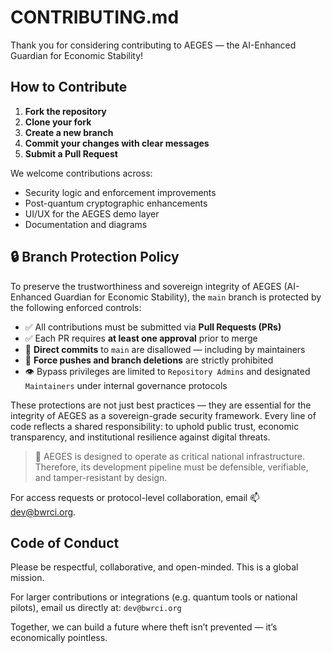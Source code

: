 
# CONTRIBUTING.md

Thank you for considering contributing to AEGES — the AI-Enhanced Guardian for Economic Stability!

## How to Contribute

1. **Fork the repository**
2. **Clone your fork**
3. **Create a new branch**
4. **Commit your changes with clear messages**
5. **Submit a Pull Request**

We welcome contributions across:

- Security logic and enforcement improvements
- Post-quantum cryptographic enhancements
- UI/UX for the AEGES demo layer
- Documentation and diagrams
## 🔒 Branch Protection Policy

To preserve the trustworthiness and sovereign integrity of AEGES (AI-Enhanced Guardian for Economic Stability), the `main` branch is protected by the following enforced controls:

- ✅ All contributions must be submitted via **Pull Requests (PRs)**
- ✅ Each PR requires **at least one approval** prior to merge
- 🚫 **Direct commits** to `main` are disallowed — including by maintainers
- 🔐 **Force pushes and branch deletions** are strictly prohibited
- 👁️ Bypass privileges are limited to `Repository Admins` and designated `Maintainers` under internal governance protocols

These protections are not just best practices — they are essential for the integrity of AEGES as a sovereign-grade security framework. Every line of code reflects a shared responsibility: to uphold public trust, economic transparency, and institutional resilience against digital threats.

> 🧩 AEGES is designed to operate as critical national infrastructure. Therefore, its development pipeline must be defensible, verifiable, and tamper-resistant by design.

For access requests or protocol-level collaboration, email 📫 [dev@bwrci.org](mailto:dev@bwrci.org).

## Code of Conduct

Please be respectful, collaborative, and open-minded.
This is a global mission.

For larger contributions or integrations (e.g. quantum tools or national pilots), email us directly at: `dev@bwrci.org`

Together, we can build a future where theft isn’t prevented — it’s economically pointless.
